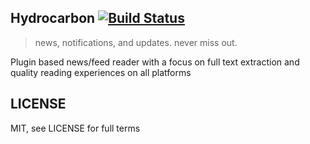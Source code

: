 Hydrocarbon [![Build Status](https://travis-ci.org/fortytw2/hydrocarbon.svg?branch=master)](https://travis-ci.org/fortytw2/hydrocarbon)
---------------------------------------------------------------------------------------------------------------------

> news, notifications, and updates. never miss out.

Plugin based news/feed reader with a focus on full text extraction and quality reading experiences on all platforms

LICENSE
-------

MIT, see LICENSE for full terms
